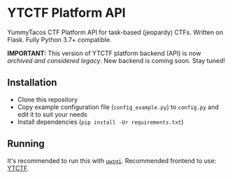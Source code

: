 # YTCTF Platform API

YummyTacos CTF Platform API for task-based (jeopardy) CTFs. Written on Flask. Fully Python 3.7+ compatible.

**IMPORTANT:** This version of YTCTF platform backend (API) is now _archived and considered legacy_. New backend is coming soon. Stay tuned!

## Installation

* Clone this repository
* Copy example configuration file (`config_example.py`) to `config.py` and edit it to suit your needs
* Install dependencies (`pip install -Ur requirements.txt`)

## Running

It's recommended to run this with [`uwsgi`](https://google.com/search?q=uwsgi+flask).
Recommended frontend to use: [YTCTF](https://github.com/YummyTacos/YTCTF).
